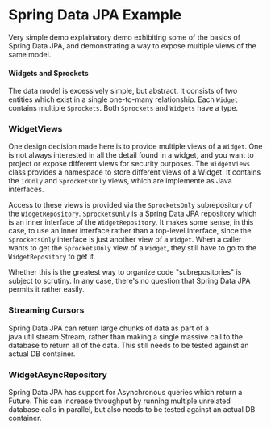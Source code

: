 # Spring Data JPA Example

Very simple demo explainatory demo exhibiting some of the basics of Spring Data JPA, and demonstrating a way to expose
multiple views of the same model.

#### Widgets and Sprockets
The data model is excessively simple, but abstract. It consists of two entities which exist in a single one-to-many
relationship. Each `Widget` contains multiple `Sprockets`. Both `Sprockets` and `Widgets` have a type.

### WidgetViews

One design decision made here is to provide multiple views of a `Widget`. One is not always interested in all the detail
found in a widget, and you want to project or expose different views for security purposes. The `WidgetViews` class 
provides a namespace to store different views of a Widget. It contains the `IdOnly` and `SprocketsOnly` views, which
are implemente as Java interfaces.

Access to these views is provided via the `SprocketsOnly` subrepository of the `WidgetRepository`. `SprocketsOnly` is a
Spring Data JPA repository which is an inner interface of the `WidgetRepository`. It makes some sense, in this case,
to use an inner interface rather than a top-level interface, since the `SprocketsOnly` interface is just another view
of a `Widget`. When a caller wants to get the `SprocketsOnly` view of a `Widget`, they still have to go to the
`WidgetRepository` to get it.

Whether this is the greatest way to organize code "subrepositories" is subject to scrutiny. In any case, there's no
question that Spring Data JPA permits it rather easily.

### Streaming Cursors

Spring Data JPA can return large chunks of data as part of a java.util.stream.Stream, rather than making a single 
massive call to the database to return all of the data. This still needs to be tested against an actual DB container.

### WidgetAsyncRepository

Spring Data JPA has support for Asynchronous queries which return a Future. This can increase throughput by running
multiple unrelated database calls in parallel, but also needs to be tested against an actual DB container.

